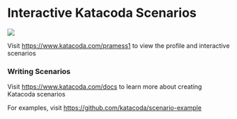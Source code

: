 # Interactive Katacoda Scenarios

[![](http://shields.katacoda.com/katacoda/pramess1/count.svg)](https://www.katacoda.com/pramess1 "Get your profile on Katacoda.com")

Visit https://www.katacoda.com/pramess1 to view the profile and interactive scenarios

### Writing Scenarios
Visit https://www.katacoda.com/docs to learn more about creating Katacoda scenarios

For examples, visit https://github.com/katacoda/scenario-example
